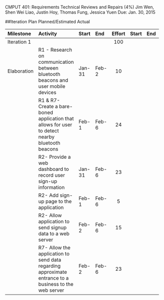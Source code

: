 CMPUT 401: Requirements Technical Reviews and Repairs (4%)
Jim Wen, Shen Wei Liao, Justin Hoy, Thomas Fung, Jessica Yuen
Due: Jan. 30, 2015

##Iteration Plan                             Planned/Estimated                                          Actual

| Milestone  | Activity  | Start  | End | Effort | Start | End | Effort |
|:-----------|:----------|:-------|:----|:------:|-------|-----|--------|
|Iteration 1 |           |        |     | 100    |       |     |        |
|Elaboration |R1 - Research on communication between bluetooth beacons and user mobile devices|Jan-31|Feb-2|10| | |  |
|            |R1 & R7- Create a bare-boned application that allows for user to detect nearby  bluetooth beacons|Feb-1|Feb-6|24|  |   |   |
|            |R2- Provide a web dashboard to record user sign-up information|Jan-31|Feb-6|23|   |   |   |
|            |R2- Add sign-up page to the application|Feb-1|Feb-6|5|   |   |   |
|            |R2- Allow application to send signup data to a web server|Feb-2|Feb-6|15|   |   |   |
|            |R7- Allow the application to send data regarding approximate entrance to a business to the web server|Feb-2|Feb-6|23|  | | |












































